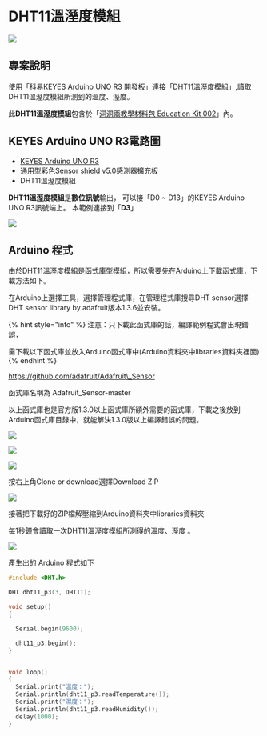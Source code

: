 # DHT11溫溼度模組

![](../../.gitbook/assets/01%20%2810%29.png)

## 專案說明

使用「科易KEYES Arduino UNO R3 開發板」連接「DHT11溫溼度模組」,讀取DHT11溫溼度模組所測到的溫度、溼度。

此**DHT11溫溼度模組**包含於「[洞洞兩教學材料包 Education Kit 002](https://www.robotkingdom.com.tw/product/rk-education-kit-002/)」內。

## KEYES Arduino UNO R3電路圖

* [KEYES Arduino UNO R3   ](https://www.robotkingdom.com.tw/product/keyes-uno-r3/)
* 通用型彩色Sensor shield v5.0感測器擴充板
* DHT11溫溼度模組

**DHT11溫溼度模組**是**數位訊號**輸出， 可以接「D0 ~ D13」的KEYES Arduino UNO R3訊號端上。 本範例連接到「**D3**」

![](../../.gitbook/assets/02%20%281%29.png)

## Arduino 程式

由於DHT11溫溼度模組是函式庫型模組，所以需要先在Arduino上下載函式庫，下載方法如下。

在Arduino上選擇工具，選擇管理程式庫，在管理程式庫搜尋DHT sensor選擇DHT sensor library by adafruit版本1.3.6並安裝。

{% hint style="info" %}
注意：只下載此函式庫的話，編譯範例程式會出現錯誤，

需下載以下函式庫並放入Arduino函式庫中\(Arduino資料夾中libraries資料夾裡面\)
{% endhint %}

[https://github.com/adafruit/Adafruit\_Sensor](https://github.com/adafruit/Adafruit_Sensor)

函式庫名稱為 Adafruit\_Sensor-master

以上函式庫也是官方版1.3.0以上函式庫所額外需要的函式庫，下載之後放到Arduino函式庫目錄中，就能解決1.3.0版以上編譯錯誤的問題。

![](../../.gitbook/assets/03%20%286%29%20%284%29%20%285%29.png)

![](../../.gitbook/assets/04%20%285%29.png)

![](../../.gitbook/assets/05.png)

按右上角Clone or download選擇Download ZIP

![](../../.gitbook/assets/06.png)

接著把下載好的ZIP檔解壓縮到Arduino資料夾中libraries資料夾

每1秒鐘會讀取一次DHT11溫溼度模組所測得的溫度、溼度 。

![](../../.gitbook/assets/07.png)

產生出的 Arduino 程式如下

```c
#include <DHT.h>

DHT dht11_p3(3, DHT11);

void setup()
{

  Serial.begin(9600);

  dht11_p3.begin();
}


void loop()
{
  Serial.print("溫度：");
  Serial.println(dht11_p3.readTemperature());
  Serial.print("濕度：");
  Serial.println(dht11_p3.readHumidity());
  delay(1000);
}

```



